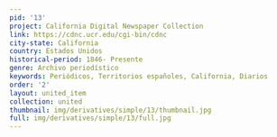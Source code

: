 ```yaml
---
pid: '13'
project: California Digital Newspaper Collection
link: https://cdnc.ucr.edu/cgi-bin/cdnc
city-state: California
country: Estados Unidos
historical-period: 1846- Presente
genre: Archivo periodístico
keywords: Periódicos, Territorios españoles, California, Diarios
order: '2'
layout: united_item
collection: united
thumbnail: img/derivatives/simple/13/thumbnail.jpg
full: img/derivatives/simple/13/full.jpg
---
```

